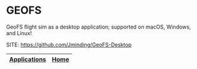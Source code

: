 # GEOFS

   GeoFS flight sim as a desktop application; supported on macOS, Windows, and Linux!

 SITE: https://github.com/Jminding/GeoFS-Desktop

 | [Applications](https://portable-linux-apps.github.io/apps.html) | [Home](https://portable-linux-apps.github.io)
 | --- | --- |
